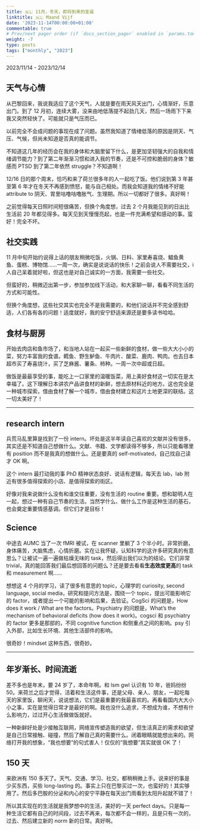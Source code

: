 ```yaml
---
title: 🇳🇱 11月，冬天，即将到来的圣诞
linktitle: 🇳🇱 Maand Vijf
date: '2023-11-14T00:00:00+01:00'
commentable: true
# Prev/next pager order (if `docs_section_pager` enabled in `params.toml`)
weight: -7
type: posts
tags: ["monthly", "2023"]
---
```


2023/11/14 - 2023/12/14

## 天气与心情

从巴黎回来，我说我适应了这个天气，人就是要在雨天风天出门，心情渐好，乐意出门。到了 12 月初，连续大雾，没来由地低落提不起劲几天，然后一场雨下下来我又突然轻快了。可能就只是气压而已。

以前完全不会成问题的事现在成了问题。虽然我知道了情绪低落的原因是阴天、气压、气候，但尚未知道是否真的能调节。

不知道这几年的经历会在我的身体和大脑里留下什么，是更加坚韧强大的自我和情绪调节能力？到了第二年渐渐习惯和进入我的节奏，还是不可控和脆弱的身体？敏感而 PTSD 到了第二年依然 struggle？不知道啊！

12/16 日的那个周末，恰巧和来了荷兰很多年的人一起吃了饭。他们说到第 3 年甚至第 6 年才在冬天不再感到愤怒，能与自己相处。而我会知道我的情绪不好能 attribute to 阴天、胃里咕噜咕噜胀气、生理期。所以一切都好了很多。真好啊！

之前觉得每天日照时间短很痛苦，但换个角度想，过去 2 个月我能见到的日出比生活前 20 年都见得多。每天见到天慢慢亮起，也是一件充满希望和感动的事。蛮好！完全不坏。

## 社交实践

11 月中旬开始约说得上话的朋友稍微吃饭，火锅、日料、家里寿喜烧、鲳鱼黄鱼、蛋糕、博物馆……一周一次，确实是说说话的快乐！之前会说人不需要社交，i 人自己呆着就好啦，但这也是对自己诚实的一方面，我需要一些社交。

但蛮好的，稍微迈出第一步，参加参加线下活动，和大家聊一聊，看看不同生活的方式和可能性。

但换个角度想，这些社交其实也完全不是我需要的，和他们说话并不完全感到舒适，人们各有各的问题！适度就好，我的安宁舒适来源还是要多读书哈哈。

## 食材与厨房

开始去肉店和鱼市场了，和当地人站在一起买一些新鲜的食材，做一些大大小小的菜，努力丰富我的食谱。鳕鱼、野生鲈鱼、牛肉片、酸菜、鹿肉、鸭肉。也去日本超市买了寿喜烧汁，买了芝麻酱、薯条、柿种。一周一次中超或日超。

做饭是最最享受的事，能吃上一口家里的温暖饭菜，用上美好食材这一切实在是太幸福了。这下理解日本讲农产品讲食材的新鲜，想去原材料近的地方。这也完全是一种城市探索，借由食材了解一个城市，借由食材建立和这片土地更深的联结。这一切太美好了！

---

## research intern

兵荒马乱里算是找到了一份 intern。坏处是这半年读自己喜欢的文献并没有很多，其实还是不知道自己想做什么。文献、书籍、文学都读得不够多，所以只能看哪里有 position 而不是我真的想做什么。还是要真的 self-motivated，自己找自己读才 OK 啊。

这个 intern 最打动我的事 PhD 精神状态良好、说话有逻辑，每天去 lab，lab 附近有很多值得探索的小店、是值得探索的街区。

好像对我来说做什么没有和谁交往重要，没有生活的 routine 重要。想和聪明人在一起，想过一种有自己节奏的生活。当然学什么、做什么工作是这种生活的基石，也会奠定重要情感基调。但它们才是目标！

## Science

中途去 AUMC 当了一次 fMRI 被试，在 scanner 里躺了 3 个半小时。非常折磨，身体痛苦，大脑焦虑，心情折磨。实在让我怀疑，认知科学的这许多研究真的有意思么？让被试一遍一遍做枯燥无味的 task，然后得出我们以为的结论。它们非常 trivial，真的能回答我们最后想回答的问题么？还是要去看看**生态效度更高**的 task 和 measurement 啊……

想想这 4 个月的学习，读了很多有意思的 topic，心理学的 curiosity, second language, social media，研究和提问方法是，围绕一个 topic，提出可能影响它的 factor，或者提出一个可能的影响和后果，去验证。CogSci 的问题是，How does it work / What are the factors。Psychiatry 的问题是，What’s the mechanism of behavioral deficits (how does it work)。cogsci 和 psychiatry 的 factor 更多是那部的，不同 cognitive function 和侧重点之间的影响。psy 引入外部，比如生长环境、其他生活部件的影响。

很奇妙！mindset 这种东西，很奇妙。

---

## 年岁渐长、时间流逝

差不多也是年末，要 24 岁了，本命年啊。和 lsm gwl 认识有 10 年，爸妈纷纷 50。来荷兰之后才觉得，活着和生活这件事，还是父母、亲人、朋友，一起吃每天的家里饭，聊闲天，说说想法，它们是最重要的我最喜欢的。再看看国内大大小小之事，实在是觉得日常才是最好的啊。我也没什么追求，不想成为谁，不想有什么影响力，过过开心生活做做饭就好。

一种新鲜好处是少接触互联网，网络宣传塑造我的欲望，但生活真正的需求和欲望是自己日常接触、碰撞，然后了解自己真的需要什么。闭着眼睛就能想出来的。网络打开我的想象，“我也想要”的句式害人！仅仅的“我想要”其实就很 OK 了！

## 150 天

来欧洲有 150 多天了。天气、交通、学习、社交，都稍稍微上手。说来好的事是少买东西，买些 long-lasting 的。事实上只在巴黎买过一次，也蛮好的！其实够用了。然后多巴胺的分泌和内心的安宁平静在每天出门雨看到太阳升起就不错了！

所以其实现在的生活就是我梦想中的生活，美好的一天 perfect days。只是每一种生活它都有自己的时间段，过去不再来，每次都不会一样的，且是只有一次的，过去、然后建立新的 norm 新的日常。真好啊。